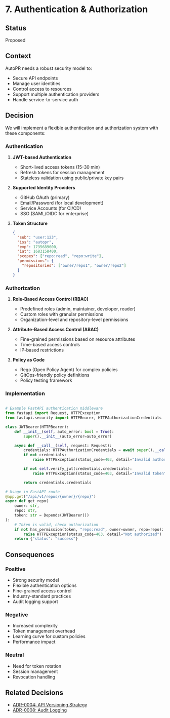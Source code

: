# 7. Authentication & Authorization

## Status

Proposed

## Context

AutoPR needs a robust security model to:

- Secure API endpoints
- Manage user identities
- Control access to resources
- Support multiple authentication providers
- Handle service-to-service auth

## Decision

We will implement a flexible authentication and authorization system with these components:

### Authentication

1. **JWT-based Authentication**
   - Short-lived access tokens (15-30 min)
   - Refresh tokens for session management
   - Stateless validation using public/private key pairs

1. **Supported Identity Providers**
   - GitHub OAuth (primary)
   - Email/Password (for local development)
   - Service Accounts (for CI/CD)
   - SSO (SAML/OIDC for enterprise)

1. **Token Structure**

   ```json
   {
     "sub": "user:123",
     "iss": "autopr",
     "exp": 1735689600,
     "iat": 1683158400,
     "scopes": ["repo:read", "repo:write"],
     "permissions": {
       "repositories": ["owner/repo1", "owner/repo2"]
     }
   }
   ```

### Authorization

1. **Role-Based Access Control (RBAC)**
   - Predefined roles (admin, maintainer, developer, reader)
   - Custom roles with granular permissions
   - Organization-level and repository-level permissions

1. **Attribute-Based Access Control (ABAC)**
   - Fine-grained permissions based on resource attributes
   - Time-based access controls
   - IP-based restrictions

1. **Policy as Code**
   - Rego (Open Policy Agent) for complex policies
   - GitOps-friendly policy definitions
   - Policy testing framework

### Implementation

```python

# Example FastAPI authentication middleware
from fastapi import Request, HTTPException
from fastapi.security import HTTPBearer, HTTPAuthorizationCredentials

class JWTBearer(HTTPBearer):
    def __init__(self, auto_error: bool = True):
        super().__init__(auto_error=auto_error)

    async def __call__(self, request: Request):
        credentials: HTTPAuthorizationCredentials = await super().__call__(request)
        if not credentials:
            raise HTTPException(status_code=403, detail="Invalid authorization")

        if not self.verify_jwt(credentials.credentials):
            raise HTTPException(status_code=403, detail="Invalid token")

        return credentials.credentials

# Usage in FastAPI route
@app.get("/api/v1/repos/{owner}/{repo}")
async def get_repo(
    owner: str,
    repo: str,
    token: str = Depends(JWTBearer())
):
    # Token is valid, check authorization
    if not has_permission(token, "repo:read", owner=owner, repo=repo):
        raise HTTPException(status_code=403, detail="Not authorized")
    return {"status": "success"}
```

## Consequences

### Positive

- Strong security model
- Flexible authentication options
- Fine-grained access control
- Industry-standard practices
- Audit logging support

### Negative

- Increased complexity
- Token management overhead
- Learning curve for custom policies
- Performance impact

### Neutral

- Need for token rotation
- Session management
- Revocation handling

## Related Decisions

- [ADR-0004: API Versioning Strategy](0004-api-versioning-strategy.md)
- [ADR-0008: Audit Logging](0008-audit-logging.md)
